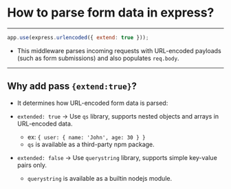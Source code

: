 # How to parse form data in express?

---

```js
app.use(express.urlencoded({ extend: true }));
```

- This middleware parses incoming requests with URL-encoded payloads (such as form submissions) and also populates `req.body`.

---

## Why add pass `{extend:true}`?

- It determines how URL-encoded form data is parsed:

- `extended: true` → Use `qs` library, supports nested objects and arrays in URL-encoded data.
  - ex: `{ user: { name: 'John', age: 30 } }`
  - `qs` is available as a third-party npm package.
- `extended: false` → Use `querystring` library, supports simple key-value pairs only.
  - `querystring` is available as a builtin nodejs module.
